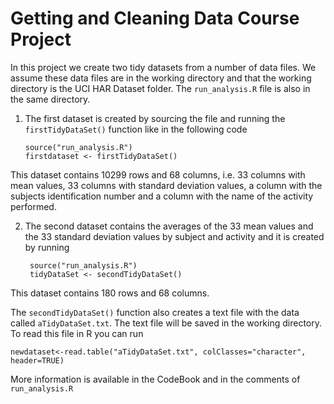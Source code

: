 Getting and Cleaning Data Course Project
========================================
In this project we create two tidy datasets from a number of data files. We assume these data files are in the working directory and that the working directory is the UCI HAR Dataset folder. The ```run_analysis.R``` file is also in the same directory. 

1. The first dataset is created by sourcing the file and running the ```firstTidyDataSet()``` function like in the following code

    ```
    source("run_analysis.R")
    firstdataset <- firstTidyDataSet()
    ```	
This dataset contains 10299 rows and 68 columns, i.e. 33 columns with mean values, 33 columns with standard deviation values, a column with the subjects identification number and a column with the name of the activity performed.

2. The second dataset contains the averages of the 33 mean values and the 33 standard deviation values by subject and activity and it is created by running

   ```
    source("run_analysis.R")
    tidyDataSet <- secondTidyDataSet()
    ```
	
This dataset contains 180 rows and 68 columns.
	
The ```secondTidyDataSet()``` function also creates a text file with the data called ```aTidyDataSet.txt```. The text file will be saved in the working directory. To read this file in R you can run
	
	newdataset<-read.table("aTidyDataSet.txt", colClasses="character", header=TRUE)
	
More information is available in the CodeBook and in the comments of ```run_analysis.R```